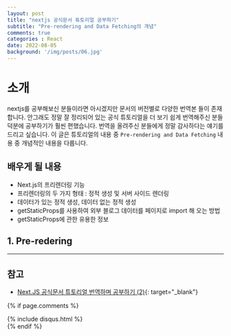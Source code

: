 ```yaml
---
layout: post
title: "nextjs 공식문서 튜토리얼 공부하기"
subtitle: "Pre-rendering and Data Fetching의 개념"
comments: true
categories : React
date: 2022-08-05
background: '/img/posts/06.jpg'
---
```


# 소개
nextjs를 공부해보신 분들이라면 아시겠지만 문서의 버전별로 다양한 번역본 들이 존재합니다.
안그래도 정말 잘 정리되어 있는 공식 튜토리얼을 더 보기 쉽게 번역해주신 분들 덕분에 공부하기가 훨씬 편했습니다.
번역을 올려주신 분들에게 정말 감사하다는 얘기를 드리고 싶습니다.
이 글은 튜토리얼의 내용 중 `Pre-rendering and Data Fetching` 내용 중 개념적인 내용을 다룹니다.

## 배우게 될 내용
- Next.js의 프리렌더링 기능
- 프리렌더링의 두 가지 형태 : 정적 생성 및 서버 사이드 렌더링
- 데이터가 있는 정적 생성, 데이터 없는 정적 생성
- getStaticProps를 사용하여 외부 블로그 데이터를 페이지로 import 해 오는 방법
- getStaticProps에 관한 유용한 정보

## 1. Pre-redering


---
## 참고
- [Next.JS 공식문서 튜토리얼 번역하며 공부하기 (2)](https://velog.io/@jaewoneee/NextJS-Next.JS-%EA%B3%B5%EC%8B%9D%EB%AC%B8%EC%84%9C-%ED%8A%9C%ED%86%A0%EB%A6%AC%EC%96%BC-%EB%B2%88%EC%97%AD%ED%95%98%EB%A9%B0-%EA%B3%B5%EB%B6%80%ED%95%98%EA%B8%B0-2){: target="_blank"}


{% if page.comments %}
<div id="post-disqus" class="container">
{% include disqus.html %}
</div>
{% endif %}
